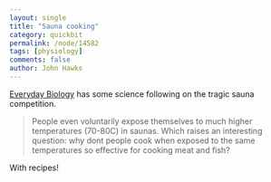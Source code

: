 ```yaml
---
layout: single 
title: "Sauna cooking" 
category: quickbit
permalink: /node/14582
tags: [physiology] 
comments: false 
author: John Hawks 
---
```


<a href="http://scientopia.org/blogs/everydaybiology/2010/08/12/cooking-in-a-sauna/">Everyday Biology</a> has some science following on the tragic sauna competition. 

<blockquote>People even voluntarily expose themselves to much higher temperatures (70-80C) in saunas. Which raises an interesting question: why dont people cook when exposed to the same temperatures so effective for cooking meat and fish?</blockquote>

With recipes!

